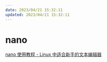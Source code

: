 ```yaml
---
date: 2023/04/21 15:32:11
updated: 2023/04/21 15:32:11
---
```


# nano

[nano 使用教程 - Linux 中适合新手的文本编辑器](https://p3terx.com/archives/linux-nano-tutorial.html)
